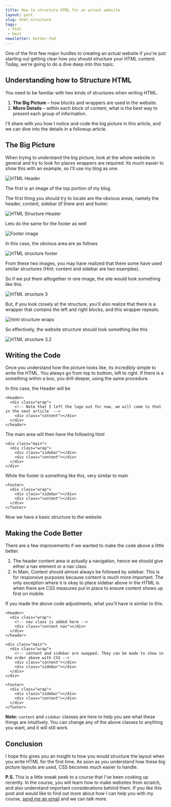 ```yaml
---
title: How to structure HTML for an actual website
layout: post
slug: html-structure
tags:
 - html
 - best
newsletter: better-fed
---
```


One of the first few major hurdles to creating an actual website if you're just starting out getting clear how you should structure your HTML content. Today, we're going to do a dive deep into this topic.

<!--more-->

## Understanding how to Structure HTML
You need to be familiar with two kinds of structures when writing HTML.

1. **The Big Picture** – how blocks and wrappers are used in the website.
2. **Micro Details** – within each block of content, what is the best way to present each group of information.

I'll share with you how I notice and code the big picture in this article, and we can dive into the details in a followup article.

## The Big Picture
When trying to understand the big picture, look at the whole website in general and try to look for places wrappers are required. Its much easier to show this with an example, so I'll use my blog as one.

![HTML Header][image-1]

The first is an image of the top portion of my blog.

The first thing you should try to locate are the obvious areas, namely the header, content, sidebar (if there are) and footer.

![HTML Structure Header][image-2]

Lets do the same for the footer as well

![Footer image][image-3]

In this case, the obvious area are as follows

![HTML structure footer][image-4]

From these two images, you may have realized that there some have used similar structures (Hint: content and sidebar are two examples).

So if we put them alltogether in one image, the site would look something like this.

![][image-5]

But, if you look closely at the structure, you'll also realize that there is a wrapper that contains the left and right blocks, and this wrapper repeats.

![html structure wraps][image-6]

So effectively, the website structure should look something like this

![HTML structure 3.2][image-7]

## Writing the Code
Once you understand how the picture looks like, its incredibly simple to write the HTML. You always go from top to bottom, left to right. If there is a something within a box, you drill deeper, using the same procedure.

In this case, the Header will be

    <header>
      <div class="wrap">
        <!-- Note that I left the logo out for now, we will come to that in the next article  -->
        <div class="content"></div>
      </div>
    </header>


The main area will then have the following html

    <div class="main">
      <div class="wrap">
        <div class="sidebar"></div>
        <div class="content"></div>
      </div>
    </div>

While the footer is something like this, very similar to main

    <footer>
      <div class="wrap">
        <div class="sidebar"></div>
        <div class="content"></div>
      </div>
    </footer>

Now we have a basic structure to the website

## Making the Code Better
There are a few improvements if we wanted to make the code above a little better.

1. The header content area is actually a navigation, hence we should give either a nav element or a nav class
2. In Main, Content should almost always be followed by sidebar. This is for responsive purposes because content is much more important. The only exception where it is okay to place sidebar above in the HTML is when there are CSS measures put in place to ensure content shows up first on mobile.

If you made the above code adjustments, what you'll have is similar to this.

    <header>
      <div class="wrap">
        <!-- nav class is added here -->
        <div class="content nav"></div>
      </div>
    </header>

    <div class="main">
      <div class="wrap">
        <!-- content and sidebar are swapped. They can be made to show in the order above with CSS -->
        <div class="content"></div>
        <div class="sidebar"></div>
      </div>
    </div>

    <footer>
      <div class="wrap">
        <div class="sidebar"></div>
        <div class="content"></div>
      </div>
    </footer>

**Note:** `content` and `sidebar` classes are here to help you see what these things are intuitively. You can change any of the above classes to anything you want, and it will still work.

## Conclusion
I hope this gives you an insight to how you would structure the layout when you write HTML for the first time. As soon as you understand how these big picture layouts are used, CSS becomes much easier to handle.

**P.S.** This is a little sneak peek to a course that I've been cooking up recently. In the course, you will learn how to make websites from scratch, and also understand important considerations behind them. If you like this post and would like to find out more about how I can help you with my course, <a href="/contact">send me an email</a> and we can talk more.


[image-1]:  /images/2014/03/1.png "HTML Header"
[image-2]:  /images/2014/03/1-1.png "HTML Structure Header"
[image-3]:  /images/2014/03/2.png "Footer image"
[image-4]:  /images/2014/03/2-1.png "HTML structure footer"
[image-5]:  /images/2014/03/3.jpg "HTML structure 3"
[image-6]:  /images/2014/03/3-1.png "html structure wraps"
[image-7]:  /images/2014/03/3-2.jpg "HTML structure 3.2"
